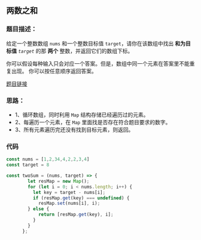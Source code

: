 ## 两数之和

### 题目描述：

给定一个整数数组 `nums` 和一个整数目标值 `target`，请你在该数组中找出 **和为目标值** *`target`* 的那 **两个** 整数，并返回它们的数组下标。

你可以假设每种输入只会对应一个答案。但是，数组中同一个元素在答案里不能重复出现。
你可以按任意顺序返回答案。

[题目链接](https://leetcode.cn/problems/two-sum/)



### 思路：

- 1、循环数组，同时利用 `Map` 结构存储已经遍历过的元素。
- 2、每遍历一个元素，在 `Map` 里面找是否存在符合题目要求的数字。
- 3、所有元素遍历完还没有找到目标元素，则返回。



### 代码

```javascript
const nums = [1,2,34,4,2,2,3,4]
const target = 8

const twoSum = (nums, target) => {
        let resMap = new Map();
        for (let i = 0; i < nums.length; i++) {
          let key = target - nums[i];
          if (resMap.get(key) === undefined) {
            resMap.set(nums[i], i);
        } else {
            return [resMap.get(key), i];
          }
        }
      };

```

